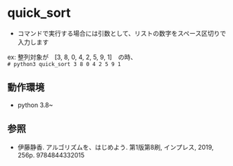 # quick_sort
- コマンドで実行する場合には引数として、リストの数字をスペース区切りで入力します  
  
ex: 整列対象が　[3, 8, 0, 4, 2, 5, 9, 1]　の時、  
`# python3 quick_sort 3 8 0 4 2 5 9 1`

## 動作環境
- python 3.8~

## 参照
- 伊藤静香. アルゴリズムを、はじめよう. 第1版第8刷, インプレス, 2019, 256p. 9784844332015